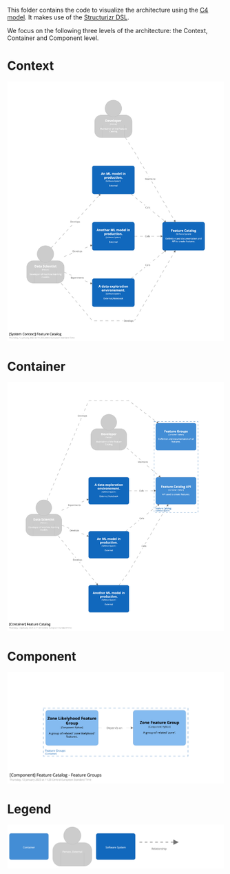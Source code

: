 This folder contains the code to visualize the architecture using the [C4 model](https://c4model.com/).
It makes use of the [Structurizr DSL](https://structurizr.com/).

We focus on the following three levels of the architecture: the Context, Container and Component level.  

# Context
![C4 context diagram](images/context.png)

# Container
![C4 container diagram](images/container.png)

# Component
![C4 component diagram](images/component.png)

# Legend
![C4 legend](images/legend.png)
